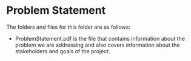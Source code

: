 # Problem Statement

The folders and files for this folder are as follows:

- ProblemStatement.pdf is the file that contains information about the problem we are addressing and also covers information about the stakeholders and goals of the project.
